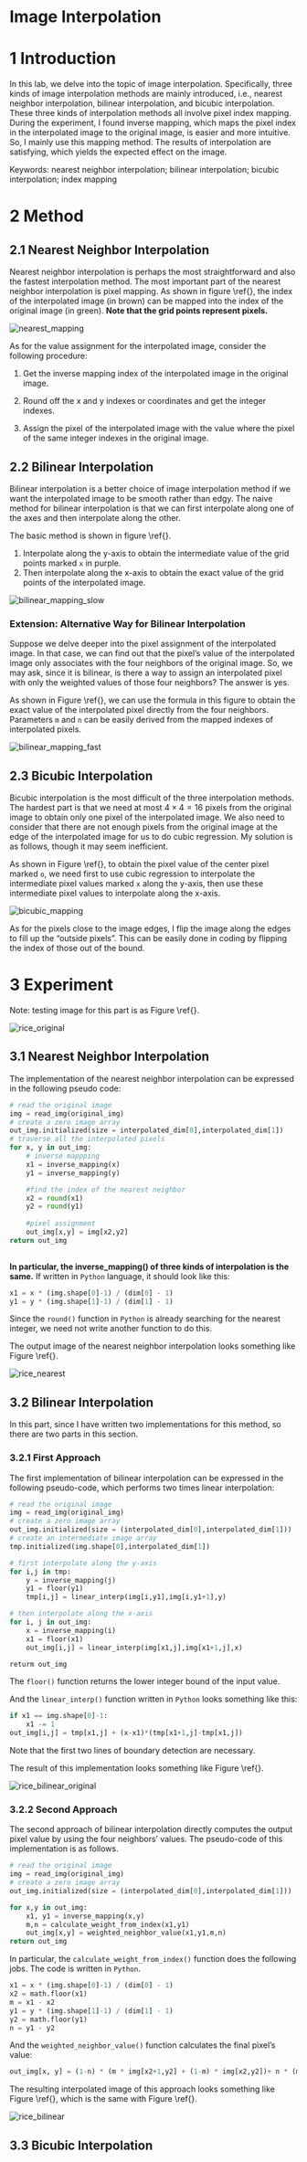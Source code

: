 # Image Interpolation

# 1 Introduction

In this lab, we delve into the topic of image interpolation. Specifically, three kinds of image interpolation methods are mainly introduced, i.e., nearest neighbor interpolation, bilinear interpolation, and bicubic interpolation. These three kinds of interpolation methods all involve pixel index mapping. During the experiment, I found inverse mapping, which maps the pixel index in the interpolated image to the original image, is easier and more intuitive. So, I mainly use this mapping method. The results of interpolation are satisfying, which yields the expected effect on the image.

Keywords: nearest neighbor interpolation; bilinear interpolation; bicubic interpolation; index mapping

# 2 Method

## 2.1 Nearest Neighbor Interpolation

Nearest neighbor interpolation is perhaps the most straightforward and also the fastest interpolation method.  The most important part of the nearest neighbor interpolation is pixel mapping. As shown in figure \ref{}, the index of the interpolated image (in brown) can be mapped into the index of the original image (in green). **Note that the grid points represent pixels.**

![nearest_mapping](./assets/nearest_mapping.jpg)

As for the value assignment for the interpolated image, consider the following procedure: 

1. Get the inverse mapping index of the interpolated image in the original image.

2. Round off the x and y indexes or coordinates and get the integer indexes.

3. Assign the pixel of the interpolated image with the value where the pixel of the same integer indexes in the original image.

## 2.2 Bilinear Interpolation

Bilinear interpolation is a better choice of image interpolation method if we want the interpolated image to be smooth rather than edgy. The naive method for bilinear interpolation is that we can first interpolate along one of the axes and then interpolate along the other.

The basic method is shown in figure \ref{}.

1. Interpolate along the y-axis to obtain the intermediate value of the grid points marked `x` in purple.
2. Then interpolate along the x-axis to obtain the exact value of the grid points of the interpolated image.

![bilinear_mapping_slow](./assets/bilinear_mapping_slow.jpg)

### Extension: Alternative Way for Bilinear Interpolation

Suppose we delve deeper into the pixel assignment of the interpolated image. In that case, we can find out that the pixel’s value of the interpolated image only associates with the four neighbors of the original image. So, we may ask, since it is bilinear, is there a way to assign an interpolated pixel with only the weighted values of those four neighbors? The answer is yes.

As shown in Figure \ref{}, we can use the formula in this figure to obtain the exact value of the interpolated pixel directly from the four neighbors. Parameters `m` and `n` can be easily derived from the mapped indexes of interpolated pixels.

![bilinear_mapping_fast](./assets/bilinear_mapping_fast.jpg)

## 2.3 Bicubic Interpolation

Bicubic interpolation is the most difficult of the three interpolation methods. The hardest part is that we need at most $4\times4=16$​ pixels from the original image to obtain only one pixel of the interpolated image. We also need to consider that there are not enough pixels from the original image at the edge of the interpolated image for us to do cubic regression. My solution is as follows, though it may seem inefficient.

As shown in Figure \ref{}, to obtain the pixel value of the center pixel marked `o`, we need first to use cubic regression to interpolate the intermediate pixel values marked `x` along the y-axis, then use these intermediate pixel values to interpolate along the x-axis.

![bicubic_mapping](./assets/bicubic_mapping.jpg)

As for the pixels close to the image edges, I flip the image along the edges to fill up the “outside pixels”. This can be easily done in coding by flipping the index of those out of the bound.

# 3 Experiment

Note: testing image for this part is as Figure \ref{}.

![rice_original](./assets/rice_original.jpg)

## 3.1 Nearest Neighbor Interpolation

The implementation of the nearest neighbor interpolation can be expressed in the following pseudo code: 

``` python
# read the original image
img = read_img(original_img)
# create a zero image array
out_img.initialized(size = interpolated_dim[0],interpolated_dim[1])
# traverse all the interpolated pixels
for x, y in out_img:
	# inverse mappping
	x1 = inverse_mapping(x)
	y1 = inverse_mapping(y)

	#find the index of the nearest neighbor
	x2 = round(x1)
	y2 = round(y1)
	
	#pixel assignment
	out_img[x,y] = img[x2,y2]
return out_img
	
```

**In particular, the inverse_mapping() of three kinds of interpolation is the same.** If written in `Python` language, it should look like this:

```python
x1 = x * (img.shape[0]-1) / (dim[0] - 1)
y1 = y * (img.shape[1]-1) / (dim[1] - 1)
```



Since the `round()` function in `Python` is already searching for the nearest integer, we need not write another function to do this.

The output image of the nearest neighbor interpolation looks something like Figure \ref{}.

![rice_nearest](./assets/rice_nearest.jpg)

## 3.2 Bilinear Interpolation

In this part, since I have written two implementations for this method, so there are two parts in this section.

### 3.2.1 First Approach

The first implementation of bilinear interpolation can be expressed in the following pseudo-code, which performs two times linear interpolation:

```python
# read the original image
img = read_img(original_img)
# create a zero image array
out_img.initialized(size = (interpolated_dim[0],interpolated_dim[1]))
# create an intermediate image array
tmp.initialized(img.shape[0],interpolated_dim[1])

# first interpolate along the y-axis
for i,j in tmp:
    y = inverse_mapping(j)
    y1 = floor(y1)
    tmp[i,j] = linear_interp(img[i,y1],img[i,y1+1],y)

# then interpolate along the x-axis
for i, j in out_img:
    x = inverse_mapping(i)
    x1 = floor(x1)
    out_img[i,j] = linear_interp(img[x1,j],img[x1+1,j],x)

returm out_img
```

The `floor()` function returns the lower integer bound of the input value.

And the `linear_interp()` function written in `Python` looks something like this:

```python
if x1 == img.shape[0]-1:
    x1 -= 1
out_img[i,j] = tmp[x1,j] + (x-x1)*(tmp[x1+1,j]-tmp[x1,j])
```

Note that the first two lines of boundary detection are necessary.

The result of this implementation looks something like Figure \ref{}.

![rice_bilinear_original](./assets/rice_bilinear_original.jpg)

### 3.2.2 Second Approach

The second approach of bilinear interpolation directly computes the output pixel value by using the four neighbors’ values. The pseudo-code of this implementation is as follows.

```python
# read the original image
img = read_img(original_img)
# create a zero image array
out_img.initialized(size = (interpolated_dim[0],interpolated_dim[1]))

for x,y in out_img:
    x1, y1 = inverse_mapping(x,y)
    m,n = calculate_weight_from_index(x1,y1)
    out_img[x,y] = weighted_neighbor_value(x1,y1,m,n)
return out_img
```

In particular, the `calculate_weight_from_index()` function does the following jobs. The code is written in `Python`.

```python
x1 = x * (img.shape[0]-1) / (dim[0] - 1)
x2 = math.floor(x1)
m = x1 - x2
y1 = y * (img.shape[1]-1) / (dim[1] - 1)
y2 = math.floor(y1)
n = y1 - y2
```

And the `weighted_neighbor_value()` function calculates the final pixel’s value:

```python
out_img[x, y] = (1-n) * (m * img[x2+1,y2] + (1-m) * img[x2,y2])+ n * (m * img[x2+1,y2+1] + (1-m)*img[x2,y2+1])
```

The resulting interpolated image of this approach looks something like Figure \ref{}, which is the same with Figure \ref{}.

![rice_bilinear](./assets/rice_bilinear.jpg)

## 3.3 Bicubic Interpolation

